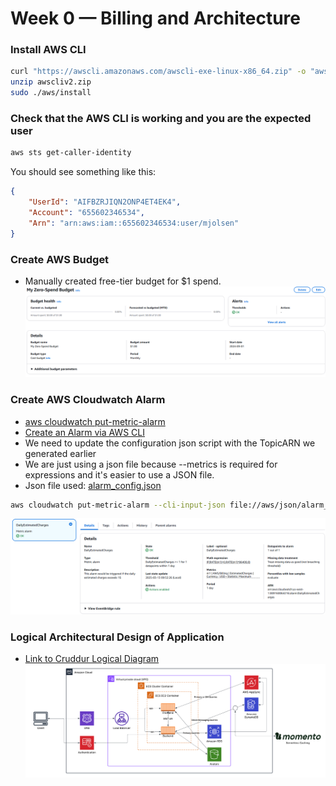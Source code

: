 # Week 0 — Billing and Architecture

### Install AWS CLI
```sh
curl "https://awscli.amazonaws.com/awscli-exe-linux-x86_64.zip" -o "awscliv2.zip"
unzip awscliv2.zip
sudo ./aws/install
```

### Check that the AWS CLI is working and you are the expected user
```sh
aws sts get-caller-identity
```

You should see something like this:
```json
{
    "UserId": "AIFBZRJIQN2ONP4ET4EK4",
    "Account": "655602346534",
    "Arn": "arn:aws:iam::655602346534:user/mjolsen"
}
```

### Create AWS Budget
- Manually created free-tier budget for $1 spend.
![Zero Spend Budget](assets/zero-spend-budget.png)

### Create AWS Cloudwatch Alarm
- [aws cloudwatch put-metric-alarm](https://docs.aws.amazon.com/cli/latest/reference/cloudwatch/put-metric-alarm.html)
- [Create an Alarm via AWS CLI](https://aws.amazon.com/premiumsupport/knowledge-center/cloudwatch-estimatedcharges-alarm/)
- We need to update the configuration json script with the TopicARN we generated earlier
- We are just using a json file because --metrics is required for expressions and it's easier to use a JSON file.
- Json file used: [alarm_config.json](https://github.com/mjolsen-sw/aws-cruddur/blob/main/aws/json/alarm_config.json)

```sh
aws cloudwatch put-metric-alarm --cli-input-json file://aws/json/alarm_config.json
```

![Zero Spend Alarm](assets/zero-spend-alarm.png)

### Logical Architectural Design of Application
- [Link to Cruddur Logical Diagram](https://lucid.app/lucidchart/bc1bc027-2bf5-43e0-ad09-948391356f60/edit?viewport_loc=-316%2C-40%2C2992%2C1473%2C0_0&invitationId=inv_6f7aaa06-f08d-41c1-8883-26557e762317)
![Cruddur Logical Diagram](https://github.com/mjolsen-sw/aws-cruddur/blob/main/journal/assets/Cruddur%20Logical%20Diagram.png)
